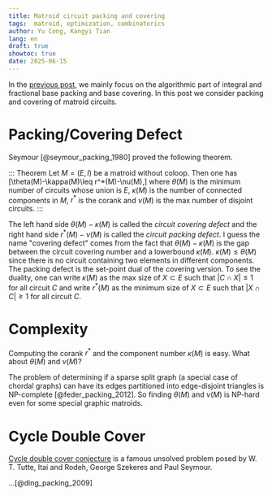 ```yaml
---
title: Matroid circuit packing and covering
tags:  matroid, optimization, combinatorics
author: Yu Cong, Kangyi Tian
lang: en
draft: true
showtoc: true
date: 2025-06-15
---
```


In the [previous post](/posts/basepacking1.html), we mainly focus on the algorithmic part of integral and fractional base packing and base covering. In this post we consider packing and covering of matroid circuits.

# Packing/Covering Defect

Seymour [@seymour_packing_1980] proved the following theorem.

::: Theorem
Let $M=(E,I)$ be a matroid without coloop. Then one has
\[\theta(M)-\kappa(M)\leq r^*(M)-\nu(M),\]
where $\theta(M)$ is the minimum number of circuits whose union is $E$,
$\kappa(M)$ is the number of connected components in $M$,
$r^*$ is the corank and
$\nu(M)$ is the max number of disjoint circuits.
:::

The left hand side $\theta(M)-\kappa(M)$ is called the *circuit covering defect* and the right hand side $r^*(M)-\nu(M)$ is called the *circuit packing defect*. I guess the name "covering defect" comes from the fact that $\theta(M)-\kappa(M)$ is the gap between the circuit covering number and a lowerbound $\kappa(M)$. $\kappa(M)\leq \theta(M)$ since there is no circuit containing two elements in different components. The packing defect is the set-point dual of the covering version. To see the duality, one can write $\kappa(M)$ as the max size of $X\subset E$ such that $|C\cap X|\leq 1$ for all circuit $C$ and write $r^*(M)$ as the minimum size of $X\subset E$ such that $|X\cap C|\geq 1$ for all circuit $C$.

# Complexity

Computing the corank $r^*$ and the component number $\kappa(M)$ is easy. What about $\theta(M)$ and $\nu(M)$?

The problem of determining if a sparse split graph (a special case of chordal graphs) can have its edges partitioned into edge-disjoint triangles is NP-complete [@feder_packing_2012]. So finding $\theta(M)$ and $\nu(M)$ is NP-hard even for some special graphic matroids.

# Cycle Double Cover

[Cycle double cover conjecture](https://en.wikipedia.org/wiki/Cycle_double_cover) is a famous unsolved problem posed by W. T. Tutte, Itai and Rodeh, George Szekeres and Paul Seymour.

...[@ding_packing_2009]